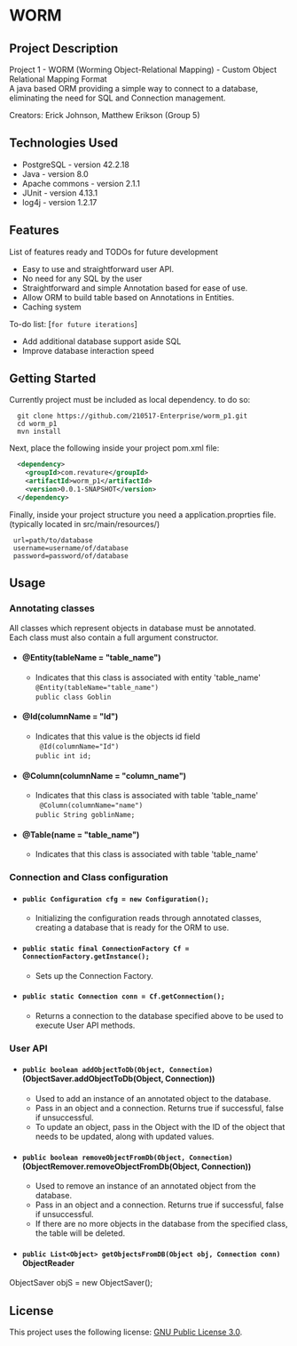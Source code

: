 # WORM



## Project Description
Project 1 - WORM (Worming Object-Relational Mapping) - Custom Object Relational Mapping Format\
A java based ORM providing a simple way to connect to a database, eliminating the need for SQL and Connection management.

Creators: Erick Johnson, Matthew Erikson (Group 5)

## Technologies Used

* PostgreSQL - version 42.2.18  
* Java - version 8.0  
* Apache commons - version 2.1.1
* JUnit - version 4.13.1
* log4j - version 1.2.17

## Features

List of features ready and TODOs for future development  
* Easy to use and straightforward user API.
* No need for any SQL by the user 
* Straightforward and simple Annotation based for ease of use. 
* Allow ORM to build table based on Annotations in Entities. 
* Caching system

To-do list: [`for future iterations`]
  
* Add additional database support aside SQL  
* Improve database interaction speed

## Getting Started  
Currently project must be included as local dependency. to do so:
```shell
  git clone https://github.com/210517-Enterprise/worm_p1.git
  cd worm_p1
  mvn install
```
Next, place the following inside your project pom.xml file:
```XML
  <dependency>
    <groupId>com.revature</groupId>
    <artifactId>worm_p1</artifactId>
    <version>0.0.1-SNAPSHOT</version>
  </dependency>

```

Finally, inside your project structure you need a application.proprties file. 
 (typically located in src/main/resources/)
 ``` 
  url=path/to/database
  username=username/of/database
  password=password/of/database  
  ```
  
## Usage  
  ### Annotating classes  
  All classes which represent objects in database must be annotated.\
  Each class must also contain a full argument constructor.
   - #### @Entity(tableName = "table_name")  
      - Indicates that this class is associated with entity 'table_name' \
      `@Entity(tableName="table_name")`\
`public class Goblin`
   - #### @Id(columnName = "Id")  
      - Indicates that this value is the objects id field  
      `	@Id(columnName="Id")`\
`public int id;`
   - #### @Column(columnName = "column_name")  
      - Indicates that this class is associated with table 'table_name'\
  `	@Column(columnName="name")`\
`public String goblinName;`
   - #### @Table(name = "table_name")  
      - Indicates that this class is associated with table 'table_name'  


  ### Connection and Class configuration
  - #### `public Configuration cfg = new Configuration();`
     - Initializing the configuration reads through annotated classes, creating a database that is ready for the ORM to use.
  - #### `public static final ConnectionFactory Cf = ConnectionFactory.getInstance();`
     - Sets up the Connection Factory.
  - #### `public static Connection conn = Cf.getConnection();`
     - Returns a connection to the database specified above to be used to execute User API methods.
  
  ### User API  
  - #### `public boolean addObjectToDb(Object, Connection)` (ObjectSaver.addObjectToDb(Object, Connection))
     - Used to add an instance of an annotated object to the database.
     - Pass in an object and a connection. Returns true if successful, false if unsuccessful.
     - To update an object, pass in the Object with the ID of the object that needs to be updated, along with updated values.
  - #### `public boolean removeObjectFromDb(Object, Connection)` (ObjectRemover.removeObjectFromDb(Object, Connection))
     - Used to remove an instance of an annotated object from the database.
     - Pass in an object and a connection. Returns true if successful, false if unsuccessful.
     - If there are no more objects in the database from the specified class, the table will be deleted.
  - #### `public List<Object> getObjectsFromDB(Object obj, Connection conn)` ObjectReader
 
ObjectSaver objS = new ObjectSaver();


## License

This project uses the following license: [GNU Public License 3.0](https://www.gnu.org/licenses/gpl-3.0.en.html).
